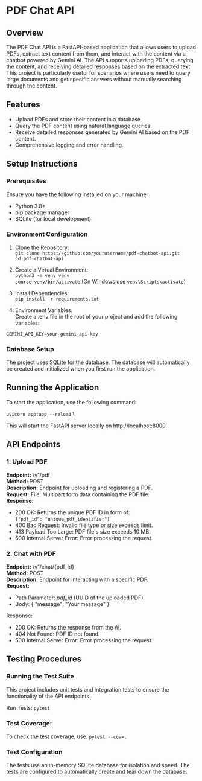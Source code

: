# **PDF Chat API**

## **Overview**

The PDF Chat API is a FastAPI-based application that allows users to upload PDFs, extract text content from them, and interact with the content via a chatbot powered by Gemini AI. The API supports uploading PDFs, querying the content, and receiving detailed responses based on the extracted text. This project is particularly useful for scenarios where users need to query large documents and get specific answers without manually searching through the content.

## Features

* Upload PDFs and store their content in a database.
* Query the PDF content using natural language queries.
* Receive detailed responses generated by Gemini AI based on the PDF content.
* Comprehensive logging and error handling.

## Setup Instructions 

### Prerequisites

Ensure you have the following installed on your machine:

* Python 3.8+
* pip package manager
* SQLite (for local development)

### Environment Configuration

1. Clone the Repository: \
`git clone https://github.com/yourusername/pdf-chatbot-api.git` \
`cd pdf-chatbot-api`


2. Create a Virtual Environment: \
`python3 -m venv venv` \
`source venv/bin/activate` (On Windows use `venv\Scripts\activate`)


3. Install Dependencies:\
`pip install -r requirements.txt`


4. Environment Variables: \
Create a .env file in the root of your project and add the following variables:

`GEMINI_API_KEY=your-gemini-api-key`


### Database Setup

The project uses SQLite for the database. The database will automatically be created and initialized when you first run the application.

## Running the Application

To start the application, use the following command:


`uvicorn app:app --reload` \

This will start the FastAPI server locally on http://localhost:8000.

## API Endpoints

### 1. Upload PDF

**Endpoint:** /v1/pdf\
**Method:** POST\
**Description:** Endpoint for uploading and registering a PDF.\
**Request:**
File: Multipart form data containing the PDF file\
**Response:**
* 200 OK: Returns the unique PDF ID in form of: \
    `{"pdf_id": "unique_pdf_identifier"}`
* 400 Bad Request: Invalid file type or size exceeds limit.
* 413 Payload Too Large: PDF file's size exceeds 10 MB.
* 500 Internal Server Error: Error processing the request.

### 2. Chat with PDF

**Endpoint:** /v1/chat/{pdf_id} \
**Method:** POST \
**Description:** Endpoint for interacting with a specific PDF. \
**Request:** 
* Path Parameter: _pdf_id_  (UUID of the uploaded PDF)
* Body: { "message": "Your message" }

Response:
* 200 OK: Returns the response from the AI.
* 404 Not Found: PDF ID not found.
* 500 Internal Server Error: Error processing the request.


## Testing Procedures

### Running the Test Suite

This project includes unit tests and integration tests to ensure the functionality of the API endpoints.

Run Tests:
`pytest`

### Test Coverage:

To check the test coverage, use:
`pytest --cov=.`

### Test Configuration

The tests use an in-memory SQLite database for isolation and speed.
The tests are configured to automatically create and tear down the database.


